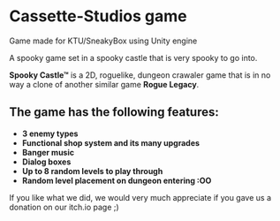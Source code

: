# Cassette-Studios game
Game made for KTU/SneakyBox using Unity engine

A spooky game set in a spooky castle that is very spooky to go into.

__Spooky Castle™__ is a 2D, roguelike, dungeon crawaler game that is in no way a clone of another similar game __Rogue Legacy__.

## The game has the following features:
* __3 enemy types__
* __Functional shop system and its many upgrades__
* __Banger music__
* __Dialog boxes__
* __Up to 8 random levels to play through__
* __Random level placement on dungeon entering :OO__

If you like what we did, we would very much appreciate if you gave us a donation on our itch.io page ;)

